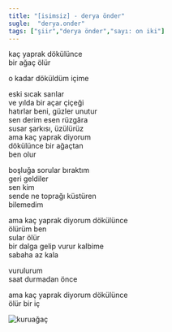 ```yaml
---
title: "[isimsiz] - derya önder"
sugle:  "derya.onder"
tags: ["şiir","derya önder","sayı: on iki"]
---
```

kaç yaprak dökülünce    
bir ağaç ölür

o kadar döküldüm içime

eski sıcak sarılar  
ve yılda bir açar çiçeği  
hatırlar beni, güzler unutur  
sen derim esen rüzgâra  
susar şarkısı, üzülürüz  
ama kaç yaprak diyorum  
dökülünce bir ağaçtan  
ben olur

boşluğa sorular bıraktım  
geri geldiler  
sen kim  
sende ne toprağı küstüren  
bilemedim

ama kaç yaprak diyorum dökülünce  
ölürüm ben  
sular ölür  
bir dalga gelip vurur kalbime  
sabaha az kala

vurulurum  
saat durmadan önce

ama kaç yaprak diyorum dökülünce  
ölür bir iç


![kuruağaç](/img/ky12_05.jpg)